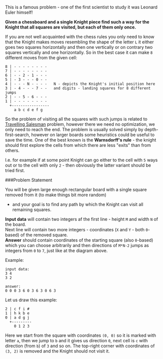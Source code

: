This is a famous problem - one of the first scientist to study it was Leonard Euler himself!

**Given a chessboard and a single Knight piece find such a way for the Knight that all squares are visited, but each
of them only once.**

If you are not well acquainted with the chess rules you only need to know that the Knight makes moves resembling the
shape of the letter `L` it either goes two squares horizontally and then one vertically or on contrary two squares
vertically and one horizontally. So in the best case it can make `8` different moves from the given cell:

    8 | - - - - - - - -
    7 | - - - - - - - -
    6 | - - 2 - 1 - - -
    5 | - 3 - - - 0 - -
    4 | - - - N - - - -   N - depicts the Knight's initial position here
    3 | - 4 - - - 7 - -   and digits - landing squares for 8 different jumps
    2 | - - 5 - 6 - - -
    1 | - - - - - - - -
	  +-----------------
		a b c d e f g

So the problem of visiting all the squares with such jumps is related to [Travelling Salesman](./travelling-salesman)
problem, however there we need no optimization, we only need to reach the end. The problem is usually solved simply
by depth-first-search, however on larger boards some heuristics could be useful to save the time. One of the best
known is the **Warnsdorff's rule** - the knight should first explore the cells from which there are less "exits" than
from others.

I.e. for example if at some point Knight can go either to the cell with `5` ways out or to the cell with only `2` -
then obviously the latter variant should be tried first.

###Problem Statement

You will be given large enough rectangular board with a single square removed from it (to make things bit more random)
- and your goal is to find any path by which the Knight can visit all remaining squares.

**Input data** will contain two integers af the first line - height `M` and width `N` of the board.  
Next line will contain two more integers - coordinates (`X` and `Y` - both `0`-based) of the removed square.  
**Answer** should contain coordinates of the starting square (also `0`-based) which you can choose arbitrarily and
then directions of `M*N-2` jumps as integers from `0` to `7`, just like at the diagram above.

Example:

    input data:
	3 4
	3 2
	
	answer:
	0 0 0 3 6 0 3 6 3 0 6 3
	
Let us draw this example:

    2 | c f i #
    1 | h k b e
    0 | a d g j
	  +---------
	    0 1 2 3

Here we start from the square with coordinates `(0, 0)` so it is marked with letter `a`, then we jump to `b` and it
gives us direction `0`, next cell is `c` with direction (from `b`) of `3` and so on. The top-right corner with
coordinates of `(3, 2)` is removed and the Knight should not visit it.

